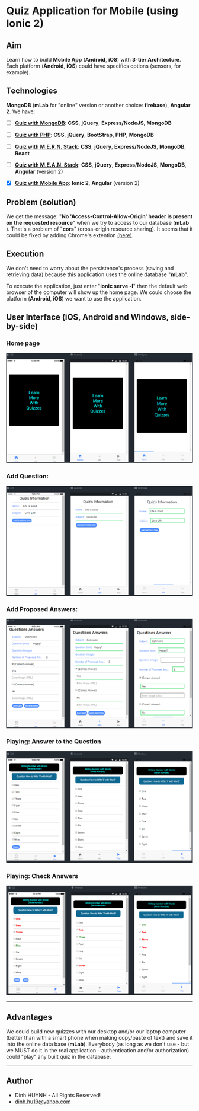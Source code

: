 # Quiz Application for Mobile (using Ionic 2)

## Aim
Learn how to build **Mobile App** (**Android**, **iOS**) with **3-tier Architecture**. Each platform  (**Android**, **iOS**) could have specifics options (sensors, for example). 

## Technologies
**MongoDB** (**mLab** for "online" version or another choice: **firebase**), **Angular 2**. We have:

- [ ] [**Quiz with MongoDB**](https://github.com/DinhLeGaulois/quiz_clientServer_MongoDB): **CSS**, **jQuery**, **Express/NodeJS**, **MongoDB**
- [ ] [**Quiz with PHP**](https://github.com/DinhLeGaulois/quiz_PHP): **CSS**, **jQuery**, **BootStrap**, **PHP**, **MongoDB**
- [ ] [**Quiz with M.E.R.N. Stack**](https://github.com/DinhLeGaulois/quiz_clientServer_MongoDB_React): **CSS**, **jQuery**, **Express/NodeJS**, **MongoDB**, **React**
- [ ] [**Quiz with M.E.A.N. Stack**](https://github.com/DinhLeGaulois/quiz_clientServer_MongoDB_Angular): **CSS**, **jQuery**, **Express/NodeJS**, **MongoDB**, **Angular** (version 2)
- [x] [**Quiz with Mobile App**](https://github.com/DinhLeGaulois/quiz_MobileApp): **Ionic 2**, **Angular** (version 2)


## Problem (solution)
We get the message: "**No 'Access-Control-Allow-Origin' header is present on the requested resource**" when we try to access to our database (**mLab** ). That's a problem of "**cors**" (cross-origin resource sharing). It seems that it could be fixed by adding Chrome's extention [(here)](
https://chrome.google.com/webstore/detail/allow-control-allow-origi/nlfbmbojpeacfghkpbjhddihlkkiljbi).

## Execution
We don't need to worry about the persistence's process (saving and retrieving data) because this application uses the online database "**mLab**". 

To execute the application, just enter "**ionic serve -l**" then the default web browser of the computer will show up the home page. We could choose the platform  (**Android**, **iOS**) we want to use the application.

## User Interface (iOS, Android and Windows, side-by-side)

### Home page
![alt text](src/assets/img/quiz_home.jpg)

### Add Question:

![alt text](src/assets/img/quiz_add_1.jpg)

### Add Proposed Answers:

![alt text](src/assets/img/quiz_add_2.jpg)

### Playing: Answer to the Question

![alt text](src/assets/img/quiz_play_1.jpg)

### Playing: Check Answers

![alt text](src/assets/img/quiz_play_2.jpg)

---

## Advantages
We could build new quizzes with our desktop and/or our laptop computer (better than with a smart phone when making copy/paste of text) and save it into the online data base (**mLab**). Everybody (as long as we don't use - but we MUST do it in the real application - authentication and/or authorization) could "play" any built quiz in the database.

---------------

## Author
* Dinh HUYNH - All Rights Reserved!
* dinh.hu19@yahoo.com
